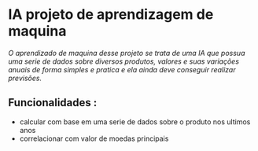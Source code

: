 # IA projeto de aprendizagem de maquina
*O aprendizado de maquina desse projeto se trata de uma IA que possua uma serie de dados sobre diversos produtos, valores e suas variações anuais de forma simples e pratica e ela ainda deve conseguir realizar previsões.*

## Funcionalidades :
- calcular com base em uma serie de dados sobre o produto nos ultimos anos
- correlacionar com valor de moedas principais
